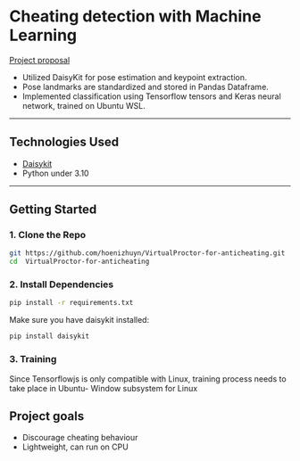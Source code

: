 #  Cheating detection with Machine Learning

[Project proposal](https://docs.google.com/document/d/1PUzJkcLDxFbYRR6oJ0ql6Cc-tG1CB0NS91TuwV8VU8c/edit?tab=t.0)  

- Utilized DaisyKit for pose estimation and keypoint extraction. 
- Pose landmarks are standardized and stored in Pandas Dataframe. 
- Implemented classification using Tensorflow tensors and Keras neural network, trained on Ubuntu WSL.
---


##  Technologies Used

- [Daisykit](https://daisykit.nrl.ai/)
- Python under 3.10

---

##  Getting Started

### 1. Clone the Repo

```bash
git https://github.com/hoenizhuyn/VirtualProctor-for-anticheating.git
cd  VirtualProctor-for-anticheating
```
### 2. Install Dependencies

```bash
pip install -r requirements.txt
```
Make sure you have daisykit installed:

```bash
pip install daisykit
```
### 3. Training
Since Tensorflowjs is only compatible with Linux, training process needs to take place in Ubuntu- Window subsystem for Linux
## Project goals
- Discourage cheating behaviour
- Lightweight, can run on CPU
